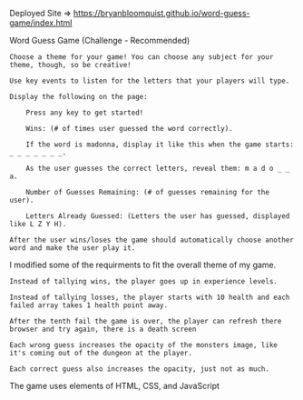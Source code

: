 Deployed Site => https://bryanbloomquist.github.io/word-guess-game/index.html

Word Guess Game (Challenge - Recommended)

    Choose a theme for your game! You can choose any subject for your theme, though, so be creative!

    Use key events to listen for the letters that your players will type.

    Display the following on the page:

        Press any key to get started!

        Wins: (# of times user guessed the word correctly).

        If the word is madonna, display it like this when the game starts: _ _ _ _ _ _ _.

        As the user guesses the correct letters, reveal them: m a d o _ _ a.

        Number of Guesses Remaining: (# of guesses remaining for the user).

        Letters Already Guessed: (Letters the user has guessed, displayed like L Z Y H).

    After the user wins/loses the game should automatically choose another word and make the user play it.



I modified some of the requirments to fit the overall theme of my game.

    Instead of tallying wins, the player goes up in experience levels.

    Instead of tallying losses, the player starts with 10 health and each failed array takes 1 health point away.

    After the tenth fail the game is over, the player can refresh there browser and try again, there is a death screen

    Each wrong guess increases the opacity of the monsters image, like it's coming out of the dungeon at the player.

    Each correct guess also increases the opacity, just not as much.



The game uses elements of HTML, CSS, and JavaScript

